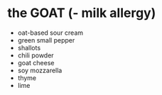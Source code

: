 # the GOAT (- milk allergy)

- oat-based sour cream
- green small pepper
- shallots
- chili powder
- goat cheese
- soy mozzarella
- thyme
- lime